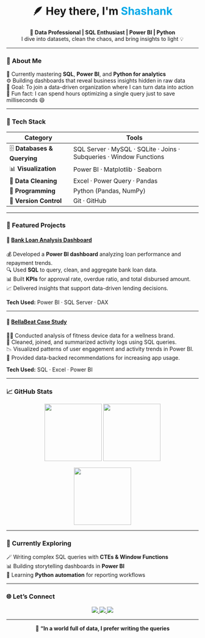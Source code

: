 <h1 align="center">🪶 Hey there, I'm <span style="color:#00A8E8">Shashank</span></h1>

<p align="center">
  🧮 <b>Data Professional | SQL Enthusiast | Power BI | Python </b><br>
  I dive into datasets, clean the chaos, and bring insights to light 💡
</p>

---

### 🧭 About Me  
🧠 Currently mastering **SQL**, **Power BI**, and **Python for analytics**  
⚙️ Building dashboards that reveal business insights hidden in raw data  
🎯 Goal: To join a data-driven organization where I can turn data into action  
💬 Fun fact: I can spend hours optimizing a single query just to save milliseconds 😄  

---

### 🧰 Tech Stack  

| Category | Tools |
|-----------|--------|
| 🗄️ **Databases & Querying** | SQL Server · MySQL · SQLite · Joins · Subqueries · Window Functions |
| 📊 **Visualization** | Power BI · Matplotlib · Seaborn |
| 🧹 **Data Cleaning** | Excel · Power Query · Pandas |
| 🧮 **Programming** | Python (Pandas, NumPy) |
| 🧭 **Version Control** | Git · GitHub |

---

### 🚀 Featured Projects  

#### 🏦 [Bank Loan Analysis Dashboard](https://github.com/shashankrawt-wq/Bank-Loan-analysis--Case-Study-Sql-Python-Power-BI)
💰 Developed a **Power BI dashboard** analyzing loan performance and repayment trends.  
🔍 Used **SQL** to query, clean, and aggregate bank loan data.  
📊 Built **KPIs** for approval rate, overdue ratio, and total disbursed amount.  
📈 Delivered insights that support data-driven lending decisions.  

**Tech Used:** Power BI · SQL Server · DAX  

---

#### 💖 [BellaBeat Case Study](https://github.com/shashankrawt-wq/BellaBeat_case_Study_analysis)
🏃‍♀️ Conducted analysis of fitness device data for a wellness brand.  
🧩 Cleaned, joined, and summarized activity logs using SQL queries.  
📉 Visualized patterns of user engagement and activity trends in Power BI.  
💬 Provided data-backed recommendations for increasing app usage.  

**Tech Used:** SQL · Excel · Power BI  

---

### 📈 GitHub Stats  

<p align="center">
  <img src="https://github-readme-stats.vercel.app/api?username=shashankrawt-wq&show_icons=true&theme=tokyonight" height="150"/>
  <img src="https://github-readme-stats.vercel.app/api/top-langs/?username=shashankrawt-wq&layout=compact&theme=tokyonight" height="150"/>
</p>

<p align="center">
<img src="https://github-readme-streak-stats-eight.vercel.app?user=shashankrawt-wq&theme=tokyonight" height="150"/>

</p>

---

### 🧩 Currently Exploring  
🪄 Writing complex SQL queries with **CTEs & Window Functions**  
📊 Building storytelling dashboards in **Power BI**  
📘 Learning **Python automation** for reporting workflows  

---

### 🌐 Let’s Connect  

<p align="center">
  <a href="https://linkedin.com/in/shashank-rawat-17033a272/">
    <img src="https://img.shields.io/badge/LinkedIn-0A66C2?style=for-the-badge&logo=linkedin&logoColor=white"/>
  </a>
  <a href="mailto:shashankrawt@gmail.com">
    <img src="https://img.shields.io/badge/Gmail-EA4335?style=for-the-badge&logo=gmail&logoColor=white"/>
  </a>
  <a href="https://github.com/shashankrawt-wq">
    <img src="https://img.shields.io/badge/GitHub-181717?style=for-the-badge&logo=github&logoColor=white"/>
  </a>
</p>

---

<p align="center">
  🧩 <b>“In a world full of data, I prefer writing the queries

